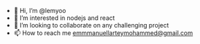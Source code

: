 - 👋 Hi, I’m @lemyoo
- 👀 I’m interested in nodejs and react
- 💞️ I’m looking to collaborate on any challenging project
- 📫 How to reach me emmmanuellarteymohammed@gmail.com

<!---
lemyoo/lemyoo is a ✨ special ✨ repository because its `README.md` (this file) appears on your GitHub profile.
You can click the Preview link to take a look at your changes.
--->

